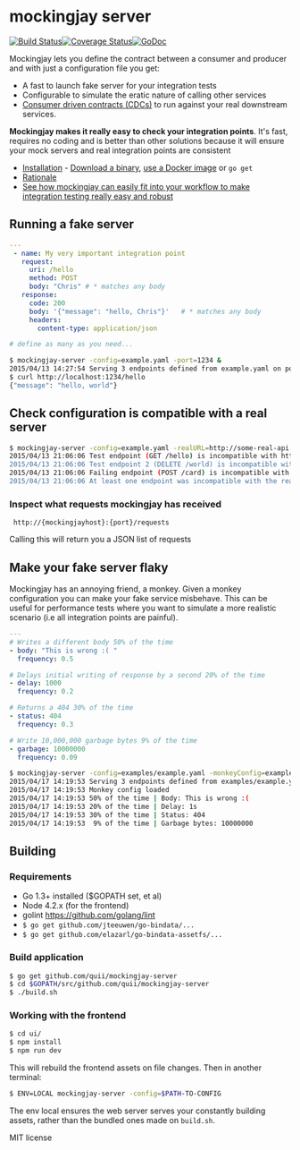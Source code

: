 # mockingjay server

[![Build Status](https://travis-ci.org/quii/mockingjay-server.svg?branch=master)](https://travis-ci.org/quii/mockingjay-server)[![Coverage Status](https://coveralls.io/repos/quii/mockingjay-server/badge.svg?branch=master)](https://coveralls.io/r/quii/mockingjay-server?branch=master)[![GoDoc](https://godoc.org/github.com/quii/mockingjay-server?status.svg)](https://godoc.org/github.com/quii/mockingjay-server)

Mockingjay lets you define the contract between a consumer and producer and with just a configuration file you get:

- A fast to launch fake server for your integration tests
 - Configurable to simulate the eratic nature of calling other services
- [Consumer driven contracts (CDCs)](http://martinfowler.com/articles/consumerDrivenContracts.html) to run against your real downstream services.

**Mockingjay makes it really easy to check your integration points**. It's fast, requires no coding and is better than other solutions because it will ensure your mock servers and real integration points are consistent

- [Installation](https://github.com/quii/mockingjay-server/wiki/Installing) - [Download a binary](https://github.com/quii/mockingjay-server/releases/latest), [use a Docker image](https://hub.docker.com/r/quii/mockingjay-server/) or `go get`
- [Rationale](https://github.com/quii/mockingjay-server/wiki/Rationale)
- [See how mockingjay can easily fit into your workflow to make integration testing really easy and robust](https://github.com/quii/mockingjay-server/wiki/Suggested-workflow)


## Running a fake server

````yaml
---
 - name: My very important integration point
   request:
     uri: /hello
     method: POST
     body: "Chris" # * matches any body
   response:
     code: 200
     body: '{"message": "hello, Chris"}'   # * matches any body
     headers:
       content-type: application/json

# define as many as you need...
````

````bash
$ mockingjay-server -config=example.yaml -port=1234 &
2015/04/13 14:27:54 Serving 3 endpoints defined from example.yaml on port 1234
$ curl http://localhost:1234/hello
{"message": "hello, world"}
````

## Check configuration is compatible with a real server

````bash
$ mockingjay-server -config=example.yaml -realURL=http://some-real-api.com
2015/04/13 21:06:06 Test endpoint (GET /hello) is incompatible with http://some-real-api - Couldn't reach real server
2015/04/13 21:06:06 Test endpoint 2 (DELETE /world) is incompatible with http://some-real-api - Couldn't reach real server
2015/04/13 21:06:06 Failing endpoint (POST /card) is incompatible with http://some-real-api - Couldn't reach real server
2015/04/13 21:06:06 At least one endpoint was incompatible with the real URL supplied
````

### Inspect what requests mockingjay has received

     http://{mockingjayhost}:{port}/requests

Calling this will return you a JSON list of requests

## Make your fake server flaky

Mockingjay has an annoying friend, a monkey. Given a monkey configuration you can make your fake service misbehave. This can be useful for performance tests where you want to simulate a more realistic scenario (i.e all integration points are painful).

````yaml
---
# Writes a different body 50% of the time
- body: "This is wrong :( "
  frequency: 0.5

# Delays initial writing of response by a second 20% of the time
- delay: 1000
  frequency: 0.2

# Returns a 404 30% of the time
- status: 404
  frequency: 0.3

# Write 10,000,000 garbage bytes 9% of the time
- garbage: 10000000
  frequency: 0.09
````

````bash
$ mockingjay-server -config=examples/example.yaml -monkeyConfig=examples/monkey-business.yaml
2015/04/17 14:19:53 Serving 3 endpoints defined from examples/example.yaml on port 9090
2015/04/17 14:19:53 Monkey config loaded
2015/04/17 14:19:53 50% of the time | Body: This is wrong :(
2015/04/17 14:19:53 20% of the time | Delay: 1s
2015/04/17 14:19:53 30% of the time | Status: 404
2015/04/17 14:19:53  9% of the time | Garbage bytes: 10000000
````

## Building

### Requirements

- Go 1.3+ installed ($GOPATH set, et al)
- Node 4.2.x (for the frontend)
- golint https://github.com/golang/lint
- `$ go get github.com/jteeuwen/go-bindata/...`
- `$ go get github.com/elazarl/go-bindata-assetfs/...`

### Build application

````bash
$ go get github.com/quii/mockingjay-server
$ cd $GOPATH/src/github.com/quii/mockingjay-server
$ ./build.sh
````

### Working with the frontend
````bash
$ cd ui/
$ npm install
$ npm run dev
````
This will rebuild the frontend assets on file changes. Then in another terminal:
````bash
$ ENV=LOCAL mockingjay-server -config=$PATH-TO-CONFIG
````

The env local ensures the web server serves your constantly building assets, rather than the bundled ones made on `build.sh`.

MIT license

